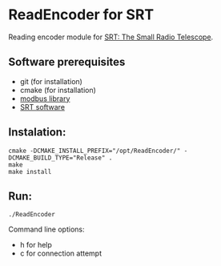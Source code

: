 # ReadEncoder for SRT
Reading encoder module for [SRT: The Small Radio Telescope](https://www.haystack.mit.edu/haystack-public-outreach/srt-the-small-radio-telescope-for-education/).


## Software prerequisites
* git (for installation)
* cmake (for installation)
* [modbus library](https://github.com/stephane/libmodbus)
* [SRT software](https://www.haystack.mit.edu/haystack-public-outreach/srt-the-small-radio-telescope-for-education/)

## Instalation:
```
cmake -DCMAKE_INSTALL_PREFIX="/opt/ReadEncoder/" -DCMAKE_BUILD_TYPE="Release" .
make
make install
```

## Run:
```
./ReadEncoder
```
Command line options:
* h for help
* c for connection attempt
